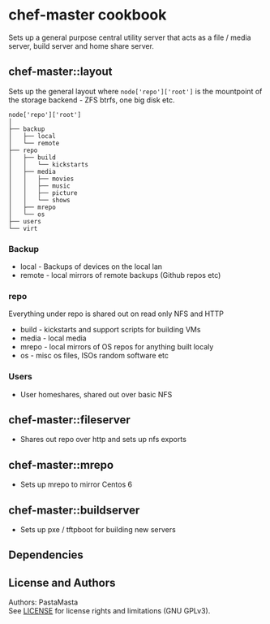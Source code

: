 chef-master cookbook
======================

Sets up a general purpose central utility server that acts as a file / media server, build server and home share server.

## chef-master::layout

Sets up the general layout where `node['repo']['root']` is the mountpoint of the storage backend - ZFS btrfs, one big disk etc.

```
node['repo']['root']
│
├── backup
│   ├── local
│   └── remote
├── repo
│   ├── build
│   │   └── kickstarts
│   ├── media
│   │   ├── movies
│   │   ├── music
│   │   ├── picture
│   │   └── shows
│   ├── mrepo
│   └── os
├── users
└── virt
```
### Backup
- local - Backups of devices on the local lan
- remote - local mirrors of remote backups (Github repos etc)

### repo
Everything under repo is shared out on read only NFS and HTTP
- build - kickstarts and support scripts for building VMs
- media - local media
- mrepo - local mirrors of OS repos for anything built localy
- os - misc os files, ISOs random software etc

### Users
- User homeshares, shared out over basic NFS

## chef-master::fileserver
- Shares out repo over http and sets up nfs exports

## chef-master::mrepo
- Sets up mrepo to mirror Centos 6

## chef-master::buildserver
- Sets up pxe / tftpboot for building new servers

Dependencies
-------------------

License and Authors
-------------------
Authors: PastaMasta  
See [LICENSE](LICENSE.md) for license rights and limitations (GNU GPLv3).
